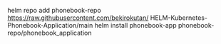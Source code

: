 helm repo add phonebook-repo https://raw.githubusercontent.com/bekirokutan/
HELM-Kubernetes-Phonebook-Application/main
helm install phonebook-app phonebook-repo/phonebook_application
